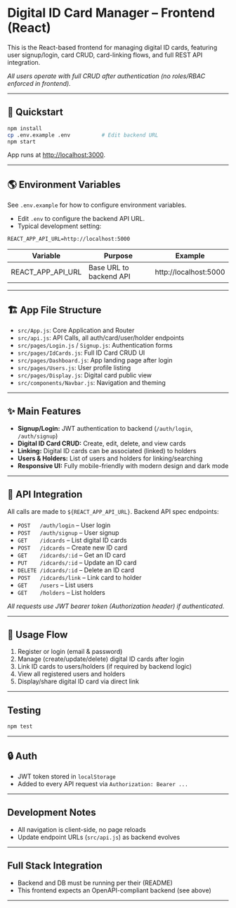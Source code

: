 # Digital ID Card Manager – Frontend (React)

This is the React-based frontend for managing digital ID cards, featuring user signup/login, card CRUD, card-linking flows, and full REST API integration.

_All users operate with full CRUD after authentication (no roles/RBAC enforced in frontend)._

---

## 🚀 Quickstart

```bash
npm install
cp .env.example .env          # Edit backend URL
npm start
```

App runs at [http://localhost:3000](http://localhost:3000).

---

## 🌎 Environment Variables

See `.env.example` for how to configure environment variables.

- Edit `.env` to configure the backend API URL.
- Typical development setting:

```
REACT_APP_API_URL=http://localhost:5000
```

| Variable              | Purpose                       | Example                      |
|-----------------------|-------------------------------|------------------------------|
| REACT_APP_API_URL     | Base URL to backend API       | http://localhost:5000        |

---

## 🏗️ App File Structure

- `src/App.js`: Core Application and Router
- `src/api.js`: API Calls, all auth/card/user/holder endpoints
- `src/pages/Login.js` / `Signup.js`: Authentication forms
- `src/pages/IdCards.js`: Full ID Card CRUD UI
- `src/pages/Dashboard.js`: App landing page after login
- `src/pages/Users.js`: User profile listing
- `src/pages/Display.js`: Digital card public view
- `src/components/Navbar.js`: Navigation and theming

---

## ✨ Main Features

- **Signup/Login:** JWT authentication to backend (`/auth/login`, `/auth/signup`)
- **Digital ID Card CRUD:** Create, edit, delete, and view cards
- **Linking:** Digital ID cards can be associated (linked) to holders
- **Users & Holders:** List of users and holders for linking/searching
- **Responsive UI:** Fully mobile-friendly with modern design and dark mode

---

## 🔗 API Integration

All calls are made to `${REACT_APP_API_URL}`. Backend API spec endpoints:

- `POST   /auth/login` – User login
- `POST   /auth/signup` – User signup
- `GET    /idcards` – List digital ID cards
- `POST   /idcards` – Create new ID card
- `GET    /idcards/:id` – Get an ID card
- `PUT    /idcards/:id` – Update an ID card
- `DELETE /idcards/:id` – Delete an ID card
- `POST   /idcards/link` – Link card to holder
- `GET    /users` – List users
- `GET    /holders` – List holders

_All requests use JWT bearer token (Authorization header) if authenticated._

---

## 📲 Usage Flow

1. Register or login (email & password)
2. Manage (create/update/delete) digital ID cards after login
3. Link ID cards to users/holders (if required by backend logic)
4. View all registered users and holders
5. Display/share digital ID card via direct link

---

## Testing

```bash
npm test
```

---

## 🔒 Auth

- JWT token stored in `localStorage`
- Added to every API request via `Authorization: Bearer ...`

---

## Development Notes

- All navigation is client-side, no page reloads
- Update endpoint URLs (`src/api.js`) as backend evolves

---

## Full Stack Integration

- Backend and DB must be running per their (README)
- This frontend expects an OpenAPI-compliant backend (see above)

---
